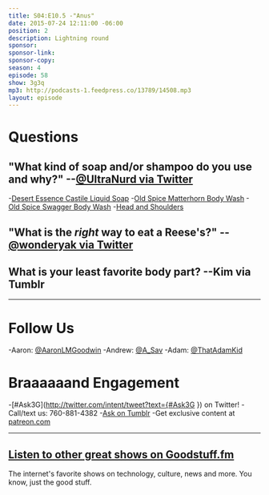 ```yaml
---
title: S04:E10.5 -"Anus"
date: 2015-07-24 12:11:00 -06:00
position: 2
description: Lightning round
sponsor: 
sponsor-link: 
sponsor-copy: 
season: 4
episode: 58
show: 3g3q
mp3: http://podcasts-1.feedpress.co/13789/14508.mp3
layout: episode
---
```


# Questions

## "What kind of soap and/or shampoo do you use and why?" --[@UltraNurd via Twitter](http://twitter.com/UltraNurd/status/620632892448837633)
-[Desert Essence Castile Liquid Soap](http://amzn.com/B00QIQO6KK)
-[Old Spice Matterhorn Body Wash](http://oldspice.com/en/content/matterhorn-body-wash)
-[Old Spice Swagger Body Wash](http://oldspice.com/en/content/swagger-body-wash)
-[Head and Shoulders](http://www.headandshoulders.com/)

## "What is the _right_ way to eat a Reese's?" --[@wonderyak via Twitter](http://twitter.com/wonderyak/status/618514223136555008)

## What is your least favorite body part? --Kim via Tumblr

***

# Follow Us
-Aaron: [@AaronLMGoodwin](http://twitter.com/aaronlmgoodwin)
-Andrew: [@A_Sav](http://twitter.com/a_sav)
-Adam: [@ThatAdamKid](http://twitter.com/thatadamkid)

# Braaaaaand Engagement
-[#Ask3G](http://twitter.com/intent/tweet?text={#Ask3G }) on Twitter!
-Call/text us: 760-881-4382
-[Ask on Tumblr](http://3g3q.co/ask)
-Get exclusive content at [patreon.com](http://www.patreon.com/3g3q)

***

## [Listen to other great shows on Goodstuff.fm](http://goodstuff.fm/)
The internet's favorite shows on technology, culture, news and more. You know, just the good stuff.
